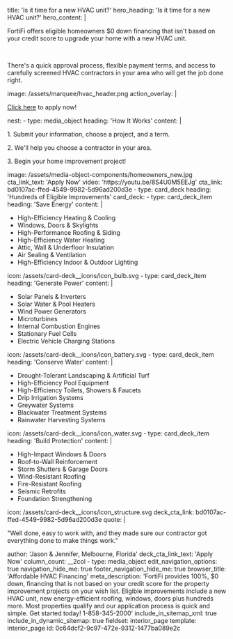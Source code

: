 title: 'Is it time for a new HVAC unit?'
hero_heading: 'Is it time for a new HVAC unit?'
hero_content: |
  <p>FortiFi offers eligible homeowners $0 down financing that isn't based on your credit score to upgrade your home with a new HVAC unit.
  </p>
  <p><br>
  </p>
  <p>There's a quick approval process, flexible payment terms, and access to carefully screened HVAC contractors in your area who will get the job done right.<br>
  </p>
image: /assets/marquee/hvac_header.png
action_overlay: |
  <p><a href="https://www.fortifi.com/apply-now" "="">Click here</a> to apply now!
  </p>
nest:
  -
    type: media_object
    heading: 'How It Works'
    content: |
      <p>1. Submit your information, choose a project, and a term.<br>
      </p>
      <p>2. We'll help you choose a contractor in your area.
      </p>
      <p><span></span>3. Begin your home improvement project!
      </p>
    image: /assets/media-object-components/homeowners_new.jpg
    cta_link_text: 'Apply Now'
    video: 'https://youtu.be/8S4U0M5EEJg'
    cta_link: bd0107ac-ffed-4549-9982-5d96ad200d3e
  -
    type: card_deck
    heading: 'Hundreds of Eligible Improvements'
    card_deck:
      -
        type: card_deck_item
        heading: 'Save Energy'
        content: |
          <ul>
          	<li>High-Efficiency Heating & Cooling</li>
          	<li>Windows, Doors & Skylights</li>
          	<li>High-Performance Roofing & Siding</li>
          	<li>High-Efficiency Water Heating</li>
          	<li>Attic, Wall & Underfloor Insulation</li>
          	<li>Air Sealing & Ventilation</li>
          	<li>High-Efficiency Indoor & Outdoor Lighting</li>
          </ul>
        icon: /assets/card-deck__icons/icon_bulb.svg
      -
        type: card_deck_item
        heading: 'Generate Power'
        content: |
          <ul>
          	<li>Solar Panels & Inverters</li>
          	<li>Solar Water & Pool Heaters</li>
          	<li>Wind Power Generators </li>
          	<li>Microturbines </li>
          	<li>Internal Combustion Engines</li>
          	<li>Stationary Fuel Cells</li>
          	<li>Electric Vehicle Charging Stations</li>
          </ul>
        icon: /assets/card-deck__icons/icon_battery.svg
      -
        type: card_deck_item
        heading: 'Conserve Water'
        content: |
          <ul>
          	<li>Drought-Tolerant Landscaping & Artificial Turf</li>
          	<li>High-Efficiency Pool Equipment</li>
          	<li>High-Efficiency Toilets, Showers & Faucets</li>
          	<li>Drip Irrigation Systems</li>
          	<li>Greywater Systems</li>
          	<li>Blackwater Treatment Systems</li>
          	<li>Rainwater Harvesting Systems</li>
          </ul>
        icon: /assets/card-deck__icons/icon_water.svg
      -
        type: card_deck_item
        heading: 'Build Protection'
        content: |
          <ul>
          	<li>High-Impact Windows & Doors</li>
          	<li>Roof-to-Wall Reinforcement</li>
          	<li>Storm Shutters & Garage Doors</li>
          	<li>Wind-Resistant Roofing</li>
          	<li>Fire-Resistant Roofing</li>
          	<li>Seismic Retrofits</li>
          	<li>Foundation Strengthening</li>
          </ul>
        icon: /assets/card-deck__icons/icon_structure.svg
    deck_cta_link: bd0107ac-ffed-4549-9982-5d96ad200d3e
    quote: |
      <p>"Well done, easy to work with, and they made sure our contractor got everything done to make things work."
      </p>
    author: 'Jason & Jennifer, Melbourne, Florida'
    deck_cta_link_text: 'Apply Now'
    column_count: __2col
  -
    type: media_object
edit_navigation_options: true
navigation_hide_me: true
footer_navigation_hide_me: true
browser_title: 'Affordable HVAC Financing'
meta_description: 'FortiFi provides 100%, $0 down, financing that is not based on your credit score for the property improvement projects on your wish list. Eligible improvements include a new HVAC unit, new energy-efficient roofing, windows, doors plus hundreds more. Most properties qualify and our application process is quick and simple. Get started today! 1-858-345-2000'
include_in_sitemap_xml: true
include_in_dynamic_sitemap: true
fieldset: interior_page
template: interior_page
id: 0c64dcf2-9c97-472e-9312-1477ba089e2c
